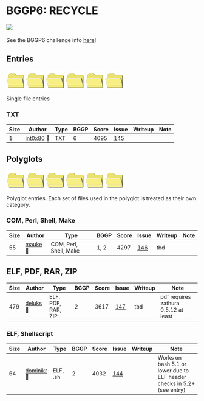 # BGGP6: RECYCLE

![](assets/BGGP6-Flyer.jpg)

See the BGGP6 challenge info [here](6.md)!

## Entries

![](assets/directory_open_cool-3.png) ![](assets/directory_open_cool-3.png) ![](assets/directory_open_cool-3.png) ![](assets/directory_open_cool-3.png) ![](assets/directory_open_cool-3.png) ![](assets/directory_open_cool-3.png) 

Single file entries

### TXT

| Size | Author | Type | BGGP | Score | Issue | Writeup | Note |
|------|--------|------|------|-------|-------|---------|------|
| 1    | [int0x80](entries/int0x80/int0x80.txt.md) 👑 | TXT | 6 | 4095 | [145](https://github.com/binarygolf/BGGP/issues/145) | | |


## Polyglots

![](assets/directory_open_cool-3.png) ![](assets/directory_open_cool-3.png) ![](assets/directory_open_cool-3.png) ![](assets/directory_open_cool-3.png) ![](assets/directory_open_cool-3.png) ![](assets/directory_open_cool-3.png) 

Polyglot entries. Each set of files used in the polyglot is treated as their own category.

### COM, Perl, Shell, Make

| Size | Author | Type | BGGP | Score | Issue | Writeup | Note |
|------|--------|------|------|-------|-------|---------|------|
| 55   | [mauke](entries/mauke/mauke.com-perl-shell-make.md) 👑 | COM, Perl, Shell, Make | 1, 2 | 4297 | [146](https://github.com/binarygolf/BGGP/issues/146) | tbd | |

## ELF, PDF, RAR, ZIP

| Size | Author | Type | BGGP | Score | Issue | Writeup | Note |
|------|--------|------|------|-------|-------|---------|------|
| 479  | [deluks](entries/deluks/deluks.elf-pdf-rar-zip.md) 👑 | ELF, PDF, RAR, ZIP | 2 | 3617 | [147](https://github.com/binarygolf/BGGP/issues/147) | tbd | pdf requires zathura 0.5.12 at least |

### ELF, Shellscript

| Size | Author | Type | BGGP | Score | Issue | Writeup | Note |
|------|--------|------|------|-------|-------|---------|------|
| 64   | [dominikr](entries/dominikr/dominikr.elf-sh.md) 👑 | ELF, .sh | 2 | 4032 | [144](https://github.com/binarygolf/BGGP/issues/144) | | Works on bash 5.1 or lower due to ELF header checks in 5.2+ (see entry) |
